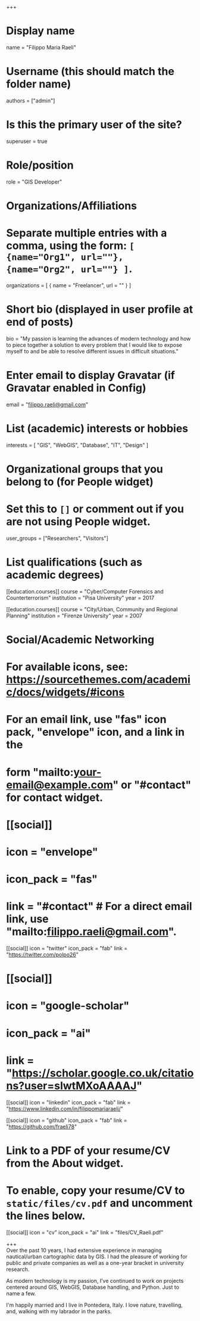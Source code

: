 +++
# Display name
name = "Filippo Maria Raeli"

# Username (this should match the folder name)
authors = ["admin"]

# Is this the primary user of the site?
superuser = true

# Role/position
role = "GIS Developer"

# Organizations/Affiliations
#   Separate multiple entries with a comma, using the form: `[ {name="Org1", url=""}, {name="Org2", url=""} ]`.
organizations = [ { name = "Freelancer", url = "" } ]

# Short bio (displayed in user profile at end of posts)
bio = "My passion is learning the advances of modern technology and how to piece together a solution to every problem that I would like to expose myself to and be able to resolve different issues in difficult situations."

# Enter email to display Gravatar (if Gravatar enabled in Config)
email = "filippo.raeli@gmail.com"

# List (academic) interests or hobbies
interests = [
  "GIS",
  "WebGIS",
  "Database",
  "IT",
  "Design"
]

# Organizational groups that you belong to (for People widget)
#   Set this to `[]` or comment out if you are not using People widget.
user_groups = ["Researchers", "Visitors"]

# List qualifications (such as academic degrees)
[[education.courses]]
  course = "Cyber/Computer Forensics and Counterterrorism"
  institution = "Pisa University"
  year = 2017

[[education.courses]]
  course = "City/Urban, Community and Regional Planning"
  institution = "Firenze University"
  year = 2007


# Social/Academic Networking
# For available icons, see: https://sourcethemes.com/academic/docs/widgets/#icons
#   For an email link, use "fas" icon pack, "envelope" icon, and a link in the
#   form "mailto:your-email@example.com" or "#contact" for contact widget.

# [[social]]
#  icon = "envelope"
#  icon_pack = "fas"
#  link = "#contact"  # For a direct email link, use "mailto:filippo.raeli@gmail.com".

[[social]]
  icon = "twitter"
  icon_pack = "fab"
  link = "https://twitter.com/polpo26"

# [[social]]
#  icon = "google-scholar"
#  icon_pack = "ai"
#  link = "https://scholar.google.co.uk/citations?user=sIwtMXoAAAAJ"

[[social]]
  icon = "linkedin"
  icon_pack = "fab"
  link = "https://www.linkedin.com/in/filippomariaraeli/"

[[social]]
  icon = "github"
  icon_pack = "fab"
  link = "https://github.com/fraeli78"

# Link to a PDF of your resume/CV from the About widget.
# To enable, copy your resume/CV to `static/files/cv.pdf` and uncomment the lines below.
 [[social]]
   icon = "cv"
   icon_pack = "ai"
   link = "files/CV_Raeli.pdf"

+++
<br/>
Over the past 10 years, I had extensive experience in managing nautical/urban cartographic data by GIS.
I had the pleasure of working for public and private companies as well as a one-year bracket in university research.

As modern technology is my passion, I’ve continued to work on projects centered around GIS, WebGIS, Database handling, and Python. Just to name a few.

I'm happily married and I live in Pontedera, Italy. I love nature, travelling, and, walking with my labrador in the parks.
